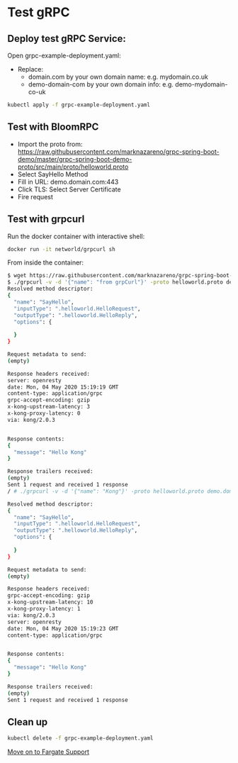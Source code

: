 # Test gRPC 

## Deploy test gRPC Service:

Open grpc-example-deployment.yaml:
* Replace:
    * domain.com by your own domain name: e.g. mydomain.co.uk
    * demo-domain-com by your own domain info: e.g. demo-mydomain-co-uk

```bash
kubectl apply -f grpc-example-deployment.yaml
```
## Test with BloomRPC

* Import the proto from: https://raw.githubusercontent.com/marknazareno/grpc-spring-boot-demo/master/grpc-spring-boot-demo-proto/src/main/proto/helloworld.proto
* Select SayHello Method
* Fill in URL: demo.domain.com:443
* Click TLS: Select Server Certificate
* Fire request

## Test with grpcurl

Run the docker container with interactive shell:
```bash
docker run -it networld/grpcurl sh
```

From inside the container:
```bash
$ wget https://raw.githubusercontent.com/marknazareno/grpc-spring-boot-demo/master/grpc-spring-boot-demo-proto/src/main/proto/helloworld.proto
$ ./grpcurl -v -d '{"name": "from grpCurl"}' -proto helloworld.proto demo.domain.com:443 hello.HelloService.SayHello
Resolved method descriptor:
{
  "name": "SayHello",
  "inputType": ".helloworld.HelloRequest",
  "outputType": ".helloworld.HelloReply",
  "options": {
    
  }
}

Request metadata to send:
(empty)

Response headers received:
server: openresty
date: Mon, 04 May 2020 15:19:19 GMT
content-type: application/grpc
grpc-accept-encoding: gzip
x-kong-upstream-latency: 3
x-kong-proxy-latency: 0
via: kong/2.0.3


Response contents:
{
  "message": "Hello Kong"
}

Response trailers received:
(empty)
Sent 1 request and received 1 response
/ # ./grpcurl -v -d '{"name": "Kong"}' -proto helloworld.proto demo.domain.com:443 helloworld.Greeter.SayHello

Resolved method descriptor:
{
  "name": "SayHello",
  "inputType": ".helloworld.HelloRequest",
  "outputType": ".helloworld.HelloReply",
  "options": {
    
  }
}

Request metadata to send:
(empty)

Response headers received:
grpc-accept-encoding: gzip
x-kong-upstream-latency: 10
x-kong-proxy-latency: 1
via: kong/2.0.3
server: openresty
date: Mon, 04 May 2020 15:19:23 GMT
content-type: application/grpc


Response contents:
{
  "message": "Hello Kong"
}

Response trailers received:
(empty)
Sent 1 request and received 1 response

```

## Clean up
```bash
kubectl delete -f grpc-example-deployment.yaml
```

[Move on to Fargate Support](../fargate-support/README.md)